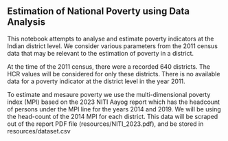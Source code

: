 ## Estimation of National Poverty using Data Analysis

This notebook attempts to analyse and estimate poverty indicators at the Indian district level. We consider various parameters from the 2011 census data that may be relevant to the estimation of poverty in a district.

At the time of the 2011 census, there were a recorded 640 districts. The HCR values will be considered for only these districts. There is no available data for a poverty indicator at the district level in the year 2011. 

To estimate and mesaure poverty we use the multi-dimensional poverty index (MPI) based on the 2023 NITI Aayog report which has the headcount of persons under the MPI line for the years 2014 and 2019. We will be using the head-count of the 2014 MPI for each district. This data will be scraped out of the report PDF file (resources/NITI_2023.pdf), and be stored in resources/dataset.csv 


